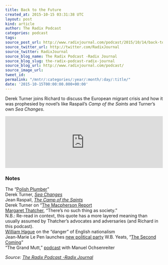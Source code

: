 ```yaml
---
title: Back to the Future
created_at: 2015-10-15 03:31:38 UTC
layout: post
kind: article
author: The Radix Podcast
categories: podcast
tags: 
source_post_url: http://www.radixjournal.com/podcast/2015/10/14/back-to-the-future
source_twitter_url: http://twitter.com/RadixJournal
source_twitter: RadixJournal
source_blog_name: The Radix Podcast -Radix Journal
source_blog_slug: the-radix-podcast-radix-journal
source_blog_url: http://www.radixjournal.com/podcast/
source_image_url: 
tweet_id: 
permalink: "/mntr/:categories/:year/:month/:day/:title/"
date: '2015-10-15T00:00:00.000+00:00'
---
```

<p>Derek Turner joins Richard to discuss the European migrant crisis and how it was prophesied by novel’s like Raspail’s <em>Camp of the Saints</em> and Turner’s own <em>Sea Changes</em>.  </p><iframe scrolling="no" src="https://w.soundcloud.com/player/?url=https%3A//api.soundcloud.com/tracks/228463308&amp;color=ff5500&amp;auto_play=false&amp;hide_related=false&amp;show_comments=true&amp;show_user=true&amp;show_reposts=false" width="100%" frameborder="no" height="166"></iframe><h3 id="notes">Notes</h3><p>The “<a href="https://en.wikipedia.org/wiki/Polish_Plumber">Polish Plumber</a>” <br>
Derek Turner, <em><a href="http://www.amazon.com/exec/obidos/ASIN/1593680023/washisummipub-20">Sea Changes</a></em> <br>
Jean Raspail, <em><a href="http://www.amazon.com/exec/obidos/ASIN/1881780074/washisummipub-20">The Camp of the Saints</a></em> <br>
Derek Turner on “<a href="http://takimag.com/article/the_institution_of_institutional_racism#axzz3ob29rWnA">The Macpherson Report</a> <br>
<a href="http://www.thedailybeast.com/articles/2013/04/08/context-for-margaret-thatcher-s-there-is-no-such-thing-as-society-remarks.html">Margaret Thatcher</a>, “There’s no such thing as society.” <br>
N.B.: Re-read in context, this quote has a more layered meaning than usually assumed by Thatcher’s advocates and adversaries (and Richard in this podcast). <br>
<a href="http://news.bbc.co.uk/2/hi/uk_news/596703.stm">William Hague</a> on the “danger” of English nationalism <br>
Jean-Marie Le Pen launches <a href="http://www.theguardian.com/world/2015/sep/05/jean-marie-le-pen-launches-new-political-party-in-france">new political party</a>
W.B. Yeats, “<a href="http://www.potw.org/archive/potw351.html">The Second Coming</a>” <br>
“The Grand Mutt,” <a href="http://www.radixjournal.com/podcast/2015/9/12/the-worlds-mutti">podcast</a> with Manuel Ochsenreiter  </p><div class="">
    <i>Source: <a href="http://www.radixjournal.com/podcast/">The Radix Podcast -Radix Journal</a></i>
</div>
